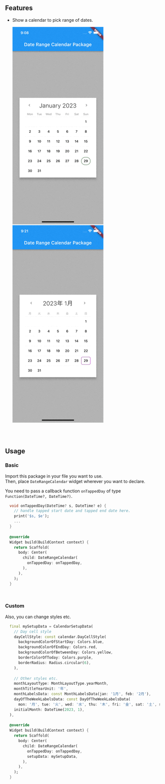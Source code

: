## Features

- Show a calendar to pick range of dates.
  
  ![demo 0](assets/readme/demo-0.gif)
  ![demo 1](assets/readme/demo-1.gif)

<br/>
<br/>

## Usage

### Basic

Import this package in your file you want to use.<br/>
Then, place `DateRangeCalendar` widget wherever you want to declare.

You need to pass a callback function `onTappedDay` of type `Function(DateTime?, DateTime?)`.

```dart
  void onTappedDay(DateTime? s, DateTime? e) {
    // handle tapped start date and tapped end date here.
    print('$s, $e');
    ...
  }

  @override
  Widget build(BuildContext context) {
    return Scaffold(
      body: Center(
        child: DateRangeCalendar(
          onTappedDay: onTappedDay,
        ),
      ),
    );
  }
```

<br/>

### Custom

Also, you can change styles etc.

```dart
  final mySetupData = CalendarSetupData(
    // Day cell style
    dayCellStyle: const calendar.DayCellStyle(
      backgroundColorOfStartDay: Colors.blue,
      backgroundColorOfEndDay: Colors.red,
      backgroundColorOfBetweenDay: Colors.yellow,
      borderColorOfToday: Colors.purple,
      borderRadius: Radius.circular(6),
    ),

    // Other styles etc.
    monthLayoutType: MonthLayoutType.yearMonth,
    monthTitleYearUnit: '年',
    monthLabelsData: const MonthLabelsData(jan: '1月', feb: '2月'),
    dayOfTheWeekLabelsData: const DayOfTheWeekLabelsData(
      mon: '月', tue: '火', wed: '水', thu: '木', fri: '金', sat: '土', sun: '日'),
    initialMonth: DateTime(2023, 1),
  ),

  @override
  Widget build(BuildContext context) {
    return Scaffold(
      body: Center(
        child: DateRangeCalendar(
          onTappedDay: onTappedDay,
          setupData: mySetupData,
        ),
      ),
    );
  }
```